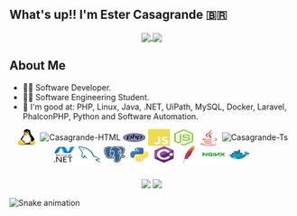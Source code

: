 ## What's up!! I'm Ester Casagrande 🇧🇷
<p align="center">
  <a href="https://github.com/ester-casagrande/">
    <img
      align="center"
      src="https://github-readme-stats.vercel.app/api/top-langs/?username=ester-casagrande&layout=compact"
    />
  </a>
  <a href="https://github.com/ester-casagrande/">
    <img
      align="center"
      height="165"
      src="https://github-readme-stats.vercel.app/api?username=ester-casagrande&count_private=true&show_icons=true&custom_title=Github%20Status&hide=issues"
    />
  </a>
</p>
 
 ## About Me
 
- 👨‍💻 Software Developer.
- 👨‍🎓 Software Engineering Student.
- 🎯 I'm good at: PHP, Linux, Java, .NET, UiPath, MySQL, Docker, Laravel, PhalconPHP, Python and Software Automation.
 
<p align="center">
  <img align="center" alt="Casagrande-HTML" height="30" width="40" src="https://raw.githubusercontent.com/devicons/devicon/master/icons/linux/linux-original.svg">
  <img align="center" alt="Casagrande-HTML" height="30" width="40" src="https://www.vectorlogo.zone/logos/git-scm/git-scm-icon.svg">
  <img align="center" alt="Casagrande-HTML" height="30" width="40" src="https://raw.githubusercontent.com/devicons/devicon/master/icons/php/php-original.svg">
  <img align="center" alt="Casagrande-Js" height="30" width="40" src="https://raw.githubusercontent.com/devicons/devicon/master/icons/javascript/javascript-plain.svg">
  <img align="center" alt="Casagrande-Ts" height="30" width="40" src="https://raw.githubusercontent.com/devicons/devicon/master/icons/nodejs/nodejs-plain.svg">
  <img align="center" alt="Casagrande-Ts" height="30" width="40" src="https://raw.githubusercontent.com/devicons/devicon/master/icons/java/java-plain.svg">
  <img align="center" alt="Casagrande-Ts" height="30" width="40" src="https://www.vectorlogo.zone/logos/springio/springio-icon.svg">
  <img align="center" alt="Casagrande-Ts" height="30" width="40" src="https://raw.githubusercontent.com/devicons/devicon/master/icons/dot-net/dot-net-original-wordmark.svg">
  <img align="center" alt="Casagrande-CSS" height="30" width="40" src="https://raw.githubusercontent.com/devicons/devicon/master/icons/mysql/mysql-original.svg">
  <img align="center" alt="Casagrande-CSS" height="30" width="40" src="https://raw.githubusercontent.com/devicons/devicon/master/icons/postgresql/postgresql-original.svg">
  <img align="center" alt="Casagrande-Python" height="30" width="40" src="https://raw.githubusercontent.com/devicons/devicon/master/icons/python/python-original.svg">
  <img align="center" alt="Casagrande-Csharp" height="30" width="40" src="https://raw.githubusercontent.com/devicons/devicon/master/icons/csharp/csharp-original.svg">
  <img align="center" alt="Casagrande-HTML" height="30" width="40" src="https://raw.githubusercontent.com/devicons/devicon/master/icons/apache/apache-original.svg">
  <img align="center" alt="Casagrande-HTML" height="30" width="40" src="https://raw.githubusercontent.com/devicons/devicon/master/icons/nginx/nginx-original.svg">
  <img align="center" alt="Casagrande-HTML" height="30" width="40" src="https://raw.githubusercontent.com/devicons/devicon/master/icons/docker/docker-original.svg">
</p>
  
  ##
 
<p align="center">
  <a href = "mailto:esterccasagrande@gmail.com"><img src="https://img.shields.io/badge/-Gmail-%23333?style=for-the-badge&logo=gmail&logoColor=white" target="_blank"></a>
  <a href="https://www.linkedin.com/in/ester-casagrande-a563301b2/" target="_blank"><img src="https://img.shields.io/badge/-LinkedIn-%230077B5?style=for-the-badge&logo=linkedin&logoColor=white" target="_blank"></a> 
 
  ![Snake animation](https://github.com/ester-casagrande/ester-casagrande/blob/output/github-contribution-grid-snake.svg)
 
</p>

